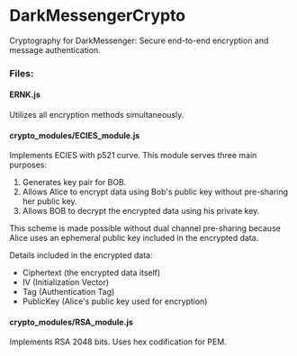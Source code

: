 # DarkMessengerCrypto

Cryptography for DarkMessenger: Secure end-to-end encryption and message authentication.

### Files:

#### ERNK.js
Utilizes all encryption methods simultaneously.

#### crypto_modules/ECIES_module.js
Implements ECIES with p521 curve. This module serves three main purposes:
1. Generates key pair for BOB.
2. Allows Alice to encrypt data using Bob's public key without pre-sharing her public key.
3. Allows BOB to decrypt the encrypted data using his private key.

This scheme is made possible without dual channel pre-sharing because Alice uses an ephemeral public key included in the encrypted data.

Details included in the encrypted data:
- Ciphertext (the encrypted data itself)
- IV (Initialization Vector)
- Tag (Authentication Tag)
- PublicKey (Alice's public key used for encryption)

#### crypto_modules/RSA_module.js
Implements RSA 2048 bits. Uses hex codification for PEM.
